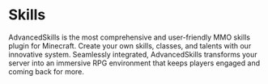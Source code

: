 # Skills
AdvancedSkills is the most comprehensive and user-friendly MMO skills plugin for Minecraft. Create your own skills, classes, and talents with our innovative system. Seamlessly integrated, AdvancedSkills transforms your server into an immersive RPG environment that keeps players engaged and coming back for more.
